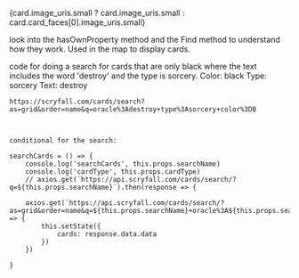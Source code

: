 <!-- code for rendering the images if card has multiple faces will render the first side -->
{card.image_uris.small ? card.image_uris.small : card.card_faces[0].image_uris.small}


look into the hasOwnProperty method and the Find method to understand how they work. Used in the map to display cards.

code for doing a search for cards that are only black where the text includes the word 'destroy' and the type is sorcery.
    Color: black
    Type: sorcery
    Text: destroy

    https://scryfall.com/cards/search?as=grid&order=name&q=oracle%3Adestroy+type%3Asorcery+color%3DB



    conditional for the search:

    searchCards = () => {
        console.log('searchCards', this.props.searchName)
        console.log('cardType', this.props.cardType)
        // axios.get(`https://api.scryfall.com/cards/search/?q=${this.props.searchName}`).then(response => {
        
        axios.get(`https://api.scryfall.com/cards/search/?as=grid&order=name&q=${this.props.searchName}+oracle%3A${this.props.searchText}+type%3A${this.props.cardType}+color%3D${this.colorWhite}`).then(response => {
            this.setState({
                cards: response.data.data
            })
        })
        
    }